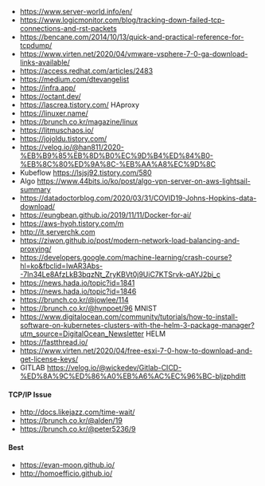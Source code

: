  * https://www.server-world.info/en/
 * https://www.logicmonitor.com/blog/tracking-down-failed-tcp-connections-and-rst-packets
 * https://bencane.com/2014/10/13/quick-and-practical-reference-for-tcpdump/
 * https://www.virten.net/2020/04/vmware-vsphere-7-0-ga-download-links-available/
 * https://access.redhat.com/articles/2483
 * https://medium.com/dtevangelist
 * https://infra.app/
 * https://octant.dev/
 * https://lascrea.tistory.com/ HAproxy
 * https://linuxer.name/
 * https://brunch.co.kr/magazine/linux
 * https://litmuschaos.io/
 * https://jojoldu.tistory.com/
 * https://velog.io/@han811/2020-%EB%B9%85%EB%8D%B0%EC%9D%B4%ED%84%B0-%EB%8C%80%ED%9A%8C-%EB%AA%A8%EC%9D%8C
 * Kubeflow https://lsjsj92.tistory.com/580
 * Algo https://www.44bits.io/ko/post/algo-vpn-server-on-aws-lightsail-summary
 * https://datadoctorblog.com/2020/03/31/COVID19-Johns-Hopkins-data-download/
 * https://eungbean.github.io/2019/11/11/Docker-for-ai/
 * https://aws-hyoh.tistory.com/m
 * http://it.serverchk.com
 * https://ziwon.github.io/post/modern-network-load-balancing-and-proxying/
 * https://developers.google.com/machine-learning/crash-course?hl=ko&fbclid=IwAR3Abs--7In34Le8AfzLkB3bqzNt_ZryKBVt0j9UiC7KTSrvk-qAYJ2bi_c
 * https://news.hada.io/topic?id=1841
 * https://news.hada.io/topic?id=1846
 * https://brunch.co.kr/@jowlee/114
 * https://brunch.co.kr/@hvnpoet/96 MNIST
 * https://www.digitalocean.com/community/tutorials/how-to-install-software-on-kubernetes-clusters-with-the-helm-3-package-manager?utm_source=DigitalOcean_Newsletter HELM
 * https://fastthread.io/
 * https://www.virten.net/2020/04/free-esxi-7-0-how-to-download-and-get-license-keys/
 * GITLAB https://velog.io/@wickedev/Gitlab-CICD-%ED%8A%9C%ED%86%A0%EB%A6%AC%EC%96%BC-bljzphditt 
 
#### TCP/IP Issue
 * http://docs.likejazz.com/time-wait/
 * https://brunch.co.kr/@alden/19
 * https://brunch.co.kr/@peter5236/9
 

#### Best
 * https://evan-moon.github.io/
 * http://homoefficio.github.io/
